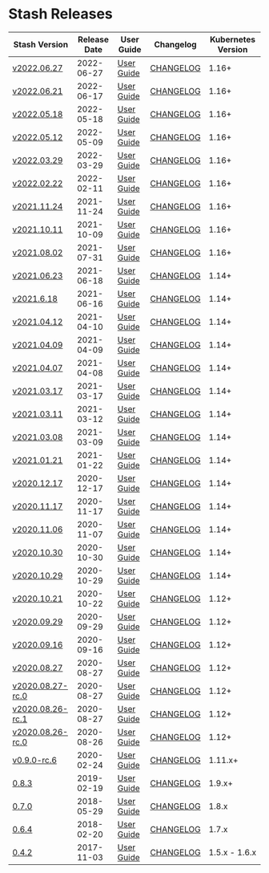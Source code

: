 # Stash Releases

| Stash Version | Release Date | User Guide | Changelog | Kubernetes Version |
|--------------------------- | ------------ | ---------- | --------- | ------------------ |
| [v2022.06.27](https:/github.com/stashed/CHANGELOG/releases/tag/v2022.06.27) | 2022-06-27 | [User Guide](https://stash.run/docs/v2022.06.27) | [CHANGELOG](/releases/v2022.06.27/README.md) | 1.16+ |
| [v2022.06.21](https:/github.com/stashed/CHANGELOG/releases/tag/v2022.06.21) | 2022-06-17 | [User Guide](https://stash.run/docs/v2022.06.21) | [CHANGELOG](/releases/v2022.06.21/README.md) | 1.16+ |
| [v2022.05.18](https:/github.com/stashed/CHANGELOG/releases/tag/v2022.05.18) | 2022-05-18 | [User Guide](https://stash.run/docs/v2022.05.18) | [CHANGELOG](/releases/v2022.05.18/README.md) | 1.16+ |
| [v2022.05.12](https:/github.com/stashed/CHANGELOG/releases/tag/v2022.05.12) | 2022-05-09 | [User Guide](https://stash.run/docs/v2022.05.12) | [CHANGELOG](/releases/v2022.05.12/README.md) | 1.16+ |
| [v2022.03.29](https:/github.com/stashed/CHANGELOG/releases/tag/v2022.03.29) | 2022-03-29 | [User Guide](https://stash.run/docs/v2022.03.29) | [CHANGELOG](/releases/v2022.03.29/README.md) | 1.16+ |
| [v2022.02.22](https:/github.com/stashed/CHANGELOG/releases/tag/v2022.02.22) | 2022-02-11 | [User Guide](https://stash.run/docs/v2022.02.22) | [CHANGELOG](/releases/v2022.02.22/README.md) | 1.16+ |
| [v2021.11.24](https:/github.com/stashed/CHANGELOG/releases/tag/v2021.11.24) | 2021-11-24 | [User Guide](https://stash.run/docs/v2021.11.24) | [CHANGELOG](/releases/v2021.11.24/README.md) | 1.16+ |
| [v2021.10.11](https:/github.com/stashed/CHANGELOG/releases/tag/v2021.10.11) | 2021-10-09 | [User Guide](https://stash.run/docs/v2021.10.11) | [CHANGELOG](/releases/v2021.10.11/README.md) | 1.16+ |
| [v2021.08.02](https:/github.com/stashed/CHANGELOG/releases/tag/v2021.08.02) | 2021-07-31 | [User Guide](https://stash.run/docs/v2021.08.02) | [CHANGELOG](/releases/v2021.08.02/README.md) | 1.16+ |
| [v2021.06.23](https:/github.com/stashed/CHANGELOG/releases/tag/v2021.06.23) | 2021-06-18 | [User Guide](https://stash.run/docs/v2021.06.23) | [CHANGELOG](/releases/v2021.06.23/README.md) | 1.14+ |
| [v2021.6.18](https:/github.com/stashed/CHANGELOG/releases/tag/v2021.6.18) | 2021-06-16 | [User Guide](https://stash.run/docs/v2021.6.18) | [CHANGELOG](/releases/v2021.6.18/README.md) | 1.14+ |
| [v2021.04.12](https:/github.com/stashed/CHANGELOG/releases/tag/v2021.04.12) | 2021-04-10 | [User Guide](https://stash.run/docs/v2021.04.12) | [CHANGELOG](/releases/v2021.04.12/README.md) | 1.14+ |
| [v2021.04.09](https:/github.com/stashed/CHANGELOG/releases/tag/v2021.04.09) | 2021-04-09 | [User Guide](https://stash.run/docs/v2021.04.09) | [CHANGELOG](/releases/v2021.04.09/README.md) | 1.14+ |
| [v2021.04.07](https:/github.com/stashed/CHANGELOG/releases/tag/v2021.04.07) | 2021-04-08 | [User Guide](https://stash.run/docs/v2021.04.07) | [CHANGELOG](/releases/v2021.04.07/README.md) | 1.14+ |
| [v2021.03.17](https:/github.com/stashed/CHANGELOG/releases/tag/v2021.03.17) | 2021-03-17 | [User Guide](https://stash.run/docs/v2021.03.17) | [CHANGELOG](/releases/v2021.03.17/README.md) | 1.14+ |
| [v2021.03.11](https:/github.com/stashed/CHANGELOG/releases/tag/v2021.03.11) | 2021-03-12 | [User Guide](https://stash.run/docs/v2021.03.11) | [CHANGELOG](/releases/v2021.03.11/README.md) | 1.14+ |
| [v2021.03.08](https:/github.com/stashed/CHANGELOG/releases/tag/v2021.03.08) | 2021-03-09 | [User Guide](https://stash.run/docs/v2021.03.08) | [CHANGELOG](/releases/v2021.03.08/README.md) | 1.14+ |
| [v2021.01.21](https:/github.com/stashed/CHANGELOG/releases/tag/v2021.01.21) | 2021-01-22 | [User Guide](https://stash.run/docs/v2021.01.21) | [CHANGELOG](/releases/v2021.01.21/README.md) | 1.14+ |
| [v2020.12.17](https:/github.com/stashed/CHANGELOG/releases/tag/v2020.12.17) | 2020-12-17 | [User Guide](https://stash.run/docs/v2020.12.17) | [CHANGELOG](/releases/v2020.12.17/README.md) | 1.14+ |
| [v2020.11.17](https:/github.com/stashed/CHANGELOG/releases/tag/v2020.11.17) | 2020-11-17 | [User Guide](https://stash.run/docs/v2020.11.17) | [CHANGELOG](/releases/v2020.11.17/README.md) | 1.14+ |
| [v2020.11.06](https:/github.com/stashed/CHANGELOG/releases/tag/v2020.11.06) | 2020-11-07 | [User Guide](https://stash.run/docs/v2020.11.06) | [CHANGELOG](/releases/v2020.11.06/README.md) | 1.14+ |
| [v2020.10.30](https:/github.com/stashed/CHANGELOG/releases/tag/v2020.10.30) | 2020-10-30 | [User Guide](https://stash.run/docs/v2020.10.30) | [CHANGELOG](/releases/v2020.10.30/README.md) | 1.14+ |
| [v2020.10.29](https:/github.com/stashed/CHANGELOG/releases/tag/v2020.10.29) | 2020-10-29 | [User Guide](https://stash.run/docs/v2020.10.29) | [CHANGELOG](/releases/v2020.10.29/README.md) | 1.14+ |
| [v2020.10.21](https:/github.com/stashed/CHANGELOG/releases/tag/v2020.10.21) | 2020-10-22 | [User Guide](https://stash.run/docs/v2020.10.21) | [CHANGELOG](/releases/v2020.10.21/README.md) | 1.12+ |
| [v2020.09.29](https:/github.com/stashed/CHANGELOG/releases/tag/v2020.09.29) | 2020-09-29 | [User Guide](https://stash.run/docs/v2020.09.29) | [CHANGELOG](/releases/v2020.09.29/README.md) | 1.12+ |
| [v2020.09.16](https:/github.com/stashed/CHANGELOG/releases/tag/v2020.09.16) | 2020-09-16 | [User Guide](https://stash.run/docs/v2020.09.16) | [CHANGELOG](/releases/v2020.09.16/README.md) | 1.12+ |
| [v2020.08.27](https:/github.com/stashed/CHANGELOG/releases/tag/v2020.08.27) | 2020-08-27 | [User Guide](https://stash.run/docs/v2020.08.27) | [CHANGELOG](/releases/v2020.08.27/README.md) | 1.12+ |
| [v2020.08.27-rc.0](https:/github.com/stashed/CHANGELOG/releases/tag/v2020.08.27-rc.0) | 2020-08-27 | [User Guide](https://stash.run/docs/v2020.08.27-rc.0) | [CHANGELOG](/releases/v2020.08.27-rc.0/README.md) | 1.12+ |
| [v2020.08.26-rc.1](https:/github.com/stashed/CHANGELOG/releases/tag/v2020.08.26-rc.1) | 2020-08-27 | [User Guide](https://stash.run/docs/v2020.08.26-rc.1) | [CHANGELOG](/releases/v2020.08.26-rc.1/README.md) | 1.12+ |
| [v2020.08.26-rc.0](https:/github.com/stashed/CHANGELOG/releases/tag/v2020.08.26-rc.0) | 2020-08-26 | [User Guide](https://stash.run/docs/v2020.08.26-rc.0) | [CHANGELOG](/releases/v2020.08.26-rc.0/README.md) | 1.12+ |
| [v0.9.0-rc.6](https://github.com/stashed/stash/releases/tag/v0.9.0-rc.6) | 2020-02-24 | [User Guide](https://stash.run/docs/v0.9.0-rc.6) | [CHANGELOG](https://github.com/stashed/stash/releases/tag/v0.9.0-rc.6) | 1.11.x+ |
| [0.8.3](https://github.com/stashed/stash/releases/tag/0.8.3) | 2019-02-19 | [User Guide](https://stash.run/docs/0.8.3) | [CHANGELOG](https://github.com/stashed/stash/releases/tag/0.8.3) | 1.9.x+ |
| [0.7.0](https://github.com/stashed/stash/releases/tag/0.7.0) | 2018-05-29 | [User Guide](https://stash.run/docs/0.7.0) | [CHANGELOG](https://github.com/stashed/stash/releases/tag/0.7.0) | 1.8.x |
| [0.6.4](https://github.com/stashed/stash/releases/tag/0.6.4) | 2018-02-20 | [User Guide](https://stash.run/docs/0.6.4) | [CHANGELOG](https://github.com/stashed/stash/releases/tag/0.6.4) | 1.7.x |
| [0.4.2](https://github.com/stashed/stash/releases/tag/0.4.2) | 2017-11-03 | [User Guide](https://github.com/stashed/docs/tree/0.4.2/docs) | [CHANGELOG](https://github.com/stashed/stash/releases/tag/0.4.2) | 1.5.x - 1.6.x |
